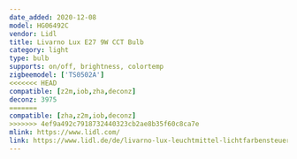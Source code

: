 ```yaml
---
date_added: 2020-12-08
model: HG06492C
vendor: Lidl
title: Livarno Lux E27 9W CCT Bulb
category: light
type: bulb
supports: on/off, brightness, colortemp
zigbeemodel: ['TS0502A']
<<<<<<< HEAD
compatible: [z2m,iob,zha,deconz]
deconz: 3975
=======
compatible: [zha,z2m,iob,deconz]
>>>>>>> 4ef9a492c7918732440323cb2ae8b35f60c8ca7e
mlink: https://www.lidl.com/
link: https://www.lidl.de/de/livarno-lux-leuchtmittel-lichtfarbensteuerung-zigbee-smart-home/p354568
---
```

